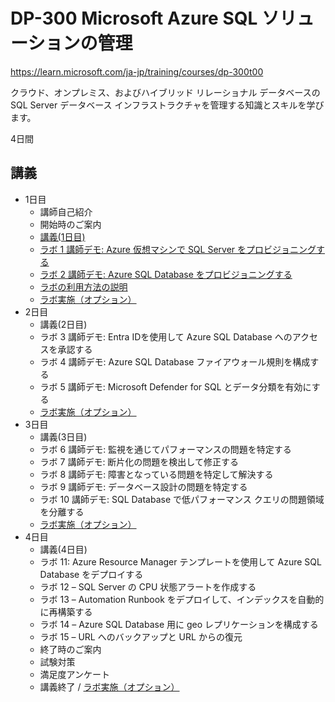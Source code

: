 # DP-300 Microsoft Azure SQL ソリューションの管理

https://learn.microsoft.com/ja-jp/training/courses/dp-300t00

クラウド、オンプレミス、およびハイブリッド リレーショナル データベースの SQL Server データベース インフラストラクチャを管理する知識とスキルを学びます。

4日間

## 講義

- 1日目
  - 講師自己紹介
  - 開始時のご案内
  - [講義(1日目)](day1.pdf)
  - [ラボ 1 講師デモ: Azure 仮想マシンで SQL Server をプロビジョニングする](lab01.pdf)
  - [ラボ 2 講師デモ: Azure SQL Database をプロビジョニングする](lab02.pdf)
  - [ラボの利用方法の説明](../ラボ環境の利用方法.pdf)
  - [ラボ実施（オプション）](https://esi.learnondemand.net/)
- 2日目
  - 講義(2日目)
  - ラボ 3 講師デモ: Entra IDを使用して Azure SQL Database へのアクセスを承認する
  - ラボ 4 講師デモ: Azure SQL Database ファイアウォール規則を構成する
  - ラボ 5 講師デモ: Microsoft Defender for SQL とデータ分類を有効にする
  - [ラボ実施（オプション）](https://esi.learnondemand.net/)
- 3日目
  - 講義(3日目)
  - ラボ 6 講師デモ: 監視を通じてパフォーマンスの問題を特定する
  - ラボ 7 講師デモ: 断片化の問題を検出して修正する
  - ラボ 8 講師デモ: 障害となっている問題を特定して解決する
  - ラボ 9 講師デモ: データベース設計の問題を特定する
  - ラボ 10 講師デモ: SQL Database で低パフォーマンス クエリの問題領域を分離する
  - [ラボ実施（オプション）](https://esi.learnondemand.net/)
- 4日目
  - 講義(4日目)
  - ラボ 11: Azure Resource Manager テンプレートを使用して Azure SQL Database をデプロイする
  - ラボ 12 – SQL Server の CPU 状態アラートを作成する
  - ラボ 13 – Automation Runbook をデプロイして、インデックスを自動的に再構築する
  - ラボ 14 – Azure SQL Database 用に geo レプリケーションを構成する
  - ラボ 15 – URL へのバックアップと URL からの復元
  - 終了時のご案内
  - 試験対策
  - 満足度アンケート
  - 講義終了 / [ラボ実施（オプション）](https://esi.learnondemand.net/)
